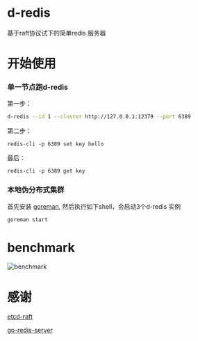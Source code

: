 # d-redis

基于raft协议试下的简单redis 服务器

# 开始使用
### 单一节点跑d-redis

第一步：

```sh
d-redis --id 1 --cluster http://127.0.0.1:12379 --port 6389
```

第二步：

```
redis-cli -p 6389 set key hello
```

最后：

```
redis-cli -p 6389 get key
```

### 本地伪分布式集群

首先安装 [goreman](https://github.com/mattn/goreman), 然后执行如下shell，会启动3个d-redis 实例

```sh
goreman start
```

# benchmark

![benchmark](https://raw.githubusercontent.com/widaT/d-redis/master/doc/benchmark.png)

# 感谢

[etcd-raft](https://github.com/coreos/etcd/tree/master/raft)

[go-redis-server](https://github.com/docker/go-redis-server)